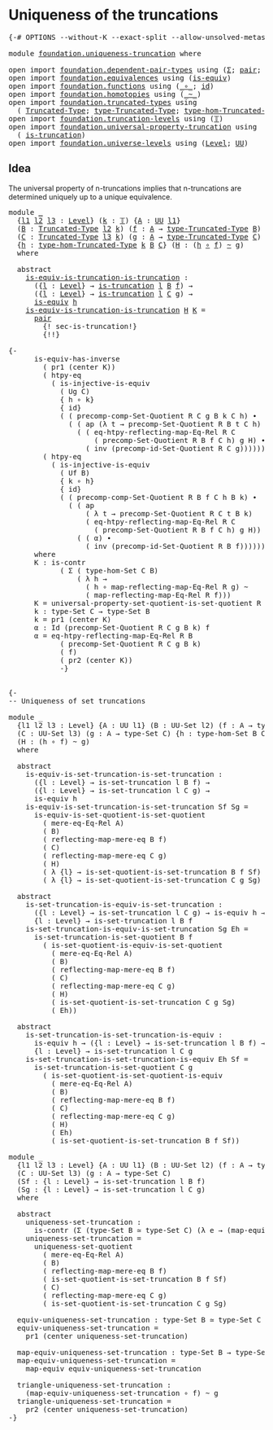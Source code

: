 # Uniqueness of the truncations

<pre class="Agda"><a id="42" class="Symbol">{-#</a> <a id="46" class="Keyword">OPTIONS</a> <a id="54" class="Pragma">--without-K</a> <a id="66" class="Pragma">--exact-split</a> <a id="80" class="Pragma">--allow-unsolved-metas</a> <a id="103" class="Symbol">#-}</a>

<a id="108" class="Keyword">module</a> <a id="115" href="foundation.uniqueness-truncation.html" class="Module">foundation.uniqueness-truncation</a> <a id="148" class="Keyword">where</a>

<a id="155" class="Keyword">open</a> <a id="160" class="Keyword">import</a> <a id="167" href="foundation.dependent-pair-types.html" class="Module">foundation.dependent-pair-types</a> <a id="199" class="Keyword">using</a> <a id="205" class="Symbol">(</a><a id="206" href="foundation-core.dependent-pair-types.html#502" class="Record">Σ</a><a id="207" class="Symbol">;</a> <a id="209" href="foundation-core.dependent-pair-types.html#575" class="InductiveConstructor">pair</a><a id="213" class="Symbol">;</a> <a id="215" href="foundation-core.dependent-pair-types.html#592" class="Field">pr1</a><a id="218" class="Symbol">;</a> <a id="220" href="foundation-core.dependent-pair-types.html#604" class="Field">pr2</a><a id="223" class="Symbol">)</a>
<a id="225" class="Keyword">open</a> <a id="230" class="Keyword">import</a> <a id="237" href="foundation.equivalences.html" class="Module">foundation.equivalences</a> <a id="261" class="Keyword">using</a> <a id="267" class="Symbol">(</a><a id="268" href="foundation-core.equivalences.html#1542" class="Function">is-equiv</a><a id="276" class="Symbol">)</a>
<a id="278" class="Keyword">open</a> <a id="283" class="Keyword">import</a> <a id="290" href="foundation.functions.html" class="Module">foundation.functions</a> <a id="311" class="Keyword">using</a> <a id="317" class="Symbol">(</a><a id="318" href="foundation-core.functions.html#407" class="Function Operator">_∘_</a><a id="321" class="Symbol">;</a> <a id="323" href="foundation-core.functions.html#309" class="Function">id</a><a id="325" class="Symbol">)</a>
<a id="327" class="Keyword">open</a> <a id="332" class="Keyword">import</a> <a id="339" href="foundation.homotopies.html" class="Module">foundation.homotopies</a> <a id="361" class="Keyword">using</a> <a id="367" class="Symbol">(</a><a id="368" href="foundation-core.homotopies.html#467" class="Function Operator">_~_</a><a id="371" class="Symbol">)</a>
<a id="373" class="Keyword">open</a> <a id="378" class="Keyword">import</a> <a id="385" href="foundation.truncated-types.html" class="Module">foundation.truncated-types</a> <a id="412" class="Keyword">using</a>
  <a id="420" class="Symbol">(</a> <a id="422" href="foundation-core.truncated-types.html#1651" class="Function">Truncated-Type</a><a id="436" class="Symbol">;</a> <a id="438" href="foundation-core.truncated-types.html#1786" class="Function">type-Truncated-Type</a><a id="457" class="Symbol">;</a> <a id="459" href="foundation.truncated-types.html#3483" class="Function">type-hom-Truncated-Type</a><a id="482" class="Symbol">)</a>
<a id="484" class="Keyword">open</a> <a id="489" class="Keyword">import</a> <a id="496" href="foundation.truncation-levels.html" class="Module">foundation.truncation-levels</a> <a id="525" class="Keyword">using</a> <a id="531" class="Symbol">(</a><a id="532" href="foundation-core.truncation-levels.html#382" class="Datatype">𝕋</a><a id="533" class="Symbol">)</a>
<a id="535" class="Keyword">open</a> <a id="540" class="Keyword">import</a> <a id="547" href="foundation.universal-property-truncation.html" class="Module">foundation.universal-property-truncation</a> <a id="588" class="Keyword">using</a>
  <a id="596" class="Symbol">(</a> <a id="598" href="foundation.universal-property-truncation.html#1980" class="Function">is-truncation</a><a id="611" class="Symbol">)</a>
<a id="613" class="Keyword">open</a> <a id="618" class="Keyword">import</a> <a id="625" href="foundation.universe-levels.html" class="Module">foundation.universe-levels</a> <a id="652" class="Keyword">using</a> <a id="658" class="Symbol">(</a><a id="659" href="Agda.Primitive.html#597" class="Postulate">Level</a><a id="664" class="Symbol">;</a> <a id="666" href="foundation-core.universe-levels.html#222" class="Primitive">UU</a><a id="668" class="Symbol">)</a>
</pre>
## Idea

The universal property of n-truncations implies that n-truncations are determined uniquely up to a unique equivalence.

<pre class="Agda"><a id="812" class="Keyword">module</a> <a id="819" href="foundation.uniqueness-truncation.html#819" class="Module">_</a>
  <a id="823" class="Symbol">{</a><a id="824" href="foundation.uniqueness-truncation.html#824" class="Bound">l1</a> <a id="827" href="foundation.uniqueness-truncation.html#827" class="Bound">l2</a> <a id="830" href="foundation.uniqueness-truncation.html#830" class="Bound">l3</a> <a id="833" class="Symbol">:</a> <a id="835" href="Agda.Primitive.html#597" class="Postulate">Level</a><a id="840" class="Symbol">}</a> <a id="842" class="Symbol">(</a><a id="843" href="foundation.uniqueness-truncation.html#843" class="Bound">k</a> <a id="845" class="Symbol">:</a> <a id="847" href="foundation-core.truncation-levels.html#382" class="Datatype">𝕋</a><a id="848" class="Symbol">)</a> <a id="850" class="Symbol">{</a><a id="851" href="foundation.uniqueness-truncation.html#851" class="Bound">A</a> <a id="853" class="Symbol">:</a> <a id="855" href="foundation-core.universe-levels.html#222" class="Primitive">UU</a> <a id="858" href="foundation.uniqueness-truncation.html#824" class="Bound">l1</a><a id="860" class="Symbol">}</a>
  <a id="864" class="Symbol">(</a><a id="865" href="foundation.uniqueness-truncation.html#865" class="Bound">B</a> <a id="867" class="Symbol">:</a> <a id="869" href="foundation-core.truncated-types.html#1651" class="Function">Truncated-Type</a> <a id="884" href="foundation.uniqueness-truncation.html#827" class="Bound">l2</a> <a id="887" href="foundation.uniqueness-truncation.html#843" class="Bound">k</a><a id="888" class="Symbol">)</a> <a id="890" class="Symbol">(</a><a id="891" href="foundation.uniqueness-truncation.html#891" class="Bound">f</a> <a id="893" class="Symbol">:</a> <a id="895" href="foundation.uniqueness-truncation.html#851" class="Bound">A</a> <a id="897" class="Symbol">→</a> <a id="899" href="foundation-core.truncated-types.html#1786" class="Function">type-Truncated-Type</a> <a id="919" href="foundation.uniqueness-truncation.html#865" class="Bound">B</a><a id="920" class="Symbol">)</a>
  <a id="924" class="Symbol">(</a><a id="925" href="foundation.uniqueness-truncation.html#925" class="Bound">C</a> <a id="927" class="Symbol">:</a> <a id="929" href="foundation-core.truncated-types.html#1651" class="Function">Truncated-Type</a> <a id="944" href="foundation.uniqueness-truncation.html#830" class="Bound">l3</a> <a id="947" href="foundation.uniqueness-truncation.html#843" class="Bound">k</a><a id="948" class="Symbol">)</a> <a id="950" class="Symbol">(</a><a id="951" href="foundation.uniqueness-truncation.html#951" class="Bound">g</a> <a id="953" class="Symbol">:</a> <a id="955" href="foundation.uniqueness-truncation.html#851" class="Bound">A</a> <a id="957" class="Symbol">→</a> <a id="959" href="foundation-core.truncated-types.html#1786" class="Function">type-Truncated-Type</a> <a id="979" href="foundation.uniqueness-truncation.html#925" class="Bound">C</a><a id="980" class="Symbol">)</a>
  <a id="984" class="Symbol">{</a><a id="985" href="foundation.uniqueness-truncation.html#985" class="Bound">h</a> <a id="987" class="Symbol">:</a> <a id="989" href="foundation.truncated-types.html#3483" class="Function">type-hom-Truncated-Type</a> <a id="1013" href="foundation.uniqueness-truncation.html#843" class="Bound">k</a> <a id="1015" href="foundation.uniqueness-truncation.html#865" class="Bound">B</a> <a id="1017" href="foundation.uniqueness-truncation.html#925" class="Bound">C</a><a id="1018" class="Symbol">}</a> <a id="1020" class="Symbol">(</a><a id="1021" href="foundation.uniqueness-truncation.html#1021" class="Bound">H</a> <a id="1023" class="Symbol">:</a> <a id="1025" class="Symbol">(</a><a id="1026" href="foundation.uniqueness-truncation.html#985" class="Bound">h</a> <a id="1028" href="foundation-core.functions.html#407" class="Function Operator">∘</a> <a id="1030" href="foundation.uniqueness-truncation.html#891" class="Bound">f</a><a id="1031" class="Symbol">)</a> <a id="1033" href="foundation-core.homotopies.html#467" class="Function Operator">~</a> <a id="1035" href="foundation.uniqueness-truncation.html#951" class="Bound">g</a><a id="1036" class="Symbol">)</a>
  <a id="1040" class="Keyword">where</a>

  <a id="1049" class="Keyword">abstract</a>
    <a id="1062" href="foundation.uniqueness-truncation.html#1062" class="Function">is-equiv-is-truncation-is-truncation</a> <a id="1099" class="Symbol">:</a>
      <a id="1107" class="Symbol">({</a><a id="1109" href="foundation.uniqueness-truncation.html#1109" class="Bound">l</a> <a id="1111" class="Symbol">:</a> <a id="1113" href="Agda.Primitive.html#597" class="Postulate">Level</a><a id="1118" class="Symbol">}</a> <a id="1120" class="Symbol">→</a> <a id="1122" href="foundation.universal-property-truncation.html#1980" class="Function">is-truncation</a> <a id="1136" href="foundation.uniqueness-truncation.html#1109" class="Bound">l</a> <a id="1138" href="foundation.uniqueness-truncation.html#865" class="Bound">B</a> <a id="1140" href="foundation.uniqueness-truncation.html#891" class="Bound">f</a><a id="1141" class="Symbol">)</a> <a id="1143" class="Symbol">→</a>
      <a id="1151" class="Symbol">({</a><a id="1153" href="foundation.uniqueness-truncation.html#1153" class="Bound">l</a> <a id="1155" class="Symbol">:</a> <a id="1157" href="Agda.Primitive.html#597" class="Postulate">Level</a><a id="1162" class="Symbol">}</a> <a id="1164" class="Symbol">→</a> <a id="1166" href="foundation.universal-property-truncation.html#1980" class="Function">is-truncation</a> <a id="1180" href="foundation.uniqueness-truncation.html#1153" class="Bound">l</a> <a id="1182" href="foundation.uniqueness-truncation.html#925" class="Bound">C</a> <a id="1184" href="foundation.uniqueness-truncation.html#951" class="Bound">g</a><a id="1185" class="Symbol">)</a> <a id="1187" class="Symbol">→</a>
      <a id="1195" href="foundation-core.equivalences.html#1542" class="Function">is-equiv</a> <a id="1204" href="foundation.uniqueness-truncation.html#985" class="Bound">h</a>
    <a id="1210" href="foundation.uniqueness-truncation.html#1062" class="Function">is-equiv-is-truncation-is-truncation</a> <a id="1247" href="foundation.uniqueness-truncation.html#1247" class="Bound">H</a> <a id="1249" href="foundation.uniqueness-truncation.html#1249" class="Bound">K</a> <a id="1251" class="Symbol">=</a>
      <a id="1259" href="foundation-core.dependent-pair-types.html#575" class="InductiveConstructor">pair</a>
        <a id="1272" class="Hole">{! sec-is-truncation!}</a>
        <a id="1303" class="Hole">{!!}</a>

<a id="1309" class="Comment">{-
      is-equiv-has-inverse 
        ( pr1 (center K))
        ( htpy-eq
          ( is-injective-is-equiv
            ( Ug C)
            { h ∘ k}
            { id}
            ( ( precomp-comp-Set-Quotient R C g B k C h) ∙
              ( ( ap (λ t → precomp-Set-Quotient R B t C h) α) ∙
                ( ( eq-htpy-reflecting-map-Eq-Rel R C
                    ( precomp-Set-Quotient R B f C h) g H) ∙
                  ( inv (precomp-id-Set-Quotient R C g)))))))
        ( htpy-eq
          ( is-injective-is-equiv
            ( Uf B)
            { k ∘ h}
            { id}
            ( ( precomp-comp-Set-Quotient R B f C h B k) ∙
              ( ( ap
                  ( λ t → precomp-Set-Quotient R C t B k)
                  ( eq-htpy-reflecting-map-Eq-Rel R C
                    ( precomp-Set-Quotient R B f C h) g H)) ∙
                ( ( α) ∙
                  ( inv (precomp-id-Set-Quotient R B f)))))))
      where
      K : is-contr
            ( Σ ( type-hom-Set C B)
                ( λ h →
                  ( h ∘ map-reflecting-map-Eq-Rel R g) ~
                  ( map-reflecting-map-Eq-Rel R f)))
      K = universal-property-set-quotient-is-set-quotient R C g Ug B f
      k : type-Set C → type-Set B
      k = pr1 (center K)
      α : Id (precomp-Set-Quotient R C g B k) f
      α = eq-htpy-reflecting-map-Eq-Rel R B
            ( precomp-Set-Quotient R C g B k)
            ( f)
            ( pr2 (center K))
            -}</a>

  
<a id="2765" class="Comment">{-
-- Uniqueness of set truncations

module _
  {l1 l2 l3 : Level} {A : UU l1} (B : UU-Set l2) (f : A → type-Set B)
  (C : UU-Set l3) (g : A → type-Set C) {h : type-hom-Set B C}
  (H : (h ∘ f) ~ g)
  where

  abstract
    is-equiv-is-set-truncation-is-set-truncation :
      ({l : Level} → is-set-truncation l B f) →
      ({l : Level} → is-set-truncation l C g) →
      is-equiv h
    is-equiv-is-set-truncation-is-set-truncation Sf Sg =
      is-equiv-is-set-quotient-is-set-quotient
        ( mere-eq-Eq-Rel A)
        ( B)
        ( reflecting-map-mere-eq B f)
        ( C)
        ( reflecting-map-mere-eq C g)
        ( H)
        ( λ {l} → is-set-quotient-is-set-truncation B f Sf)
        ( λ {l} → is-set-quotient-is-set-truncation C g Sg)

  abstract
    is-set-truncation-is-equiv-is-set-truncation :
      ({l : Level} → is-set-truncation l C g) → is-equiv h → 
      {l : Level} → is-set-truncation l B f
    is-set-truncation-is-equiv-is-set-truncation Sg Eh =
      is-set-truncation-is-set-quotient B f
        ( is-set-quotient-is-equiv-is-set-quotient
          ( mere-eq-Eq-Rel A)
          ( B)
          ( reflecting-map-mere-eq B f)
          ( C)
          ( reflecting-map-mere-eq C g)
          ( H)
          ( is-set-quotient-is-set-truncation C g Sg)
          ( Eh))

  abstract
    is-set-truncation-is-set-truncation-is-equiv :
      is-equiv h → ({l : Level} → is-set-truncation l B f) →
      {l : Level} → is-set-truncation l C g
    is-set-truncation-is-set-truncation-is-equiv Eh Sf =
      is-set-truncation-is-set-quotient C g
        ( is-set-quotient-is-set-quotient-is-equiv
          ( mere-eq-Eq-Rel A)
          ( B)
          ( reflecting-map-mere-eq B f)
          ( C)
          ( reflecting-map-mere-eq C g)
          ( H)
          ( Eh)
          ( is-set-quotient-is-set-truncation B f Sf))

module _
  {l1 l2 l3 : Level} {A : UU l1} (B : UU-Set l2) (f : A → type-Set B)
  (C : UU-Set l3) (g : A → type-Set C)
  (Sf : {l : Level} → is-set-truncation l B f)
  (Sg : {l : Level} → is-set-truncation l C g)
  where

  abstract
    uniqueness-set-truncation :
      is-contr (Σ (type-Set B ≃ type-Set C) (λ e → (map-equiv e ∘ f) ~ g))
    uniqueness-set-truncation =
      uniqueness-set-quotient
        ( mere-eq-Eq-Rel A)
        ( B)
        ( reflecting-map-mere-eq B f)
        ( is-set-quotient-is-set-truncation B f Sf)
        ( C)
        ( reflecting-map-mere-eq C g)
        ( is-set-quotient-is-set-truncation C g Sg)
  
  equiv-uniqueness-set-truncation : type-Set B ≃ type-Set C
  equiv-uniqueness-set-truncation =
    pr1 (center uniqueness-set-truncation)

  map-equiv-uniqueness-set-truncation : type-Set B → type-Set C
  map-equiv-uniqueness-set-truncation =
    map-equiv equiv-uniqueness-set-truncation

  triangle-uniqueness-set-truncation :
    (map-equiv-uniqueness-set-truncation ∘ f) ~ g
  triangle-uniqueness-set-truncation =
    pr2 (center uniqueness-set-truncation)
-}</a>
</pre>